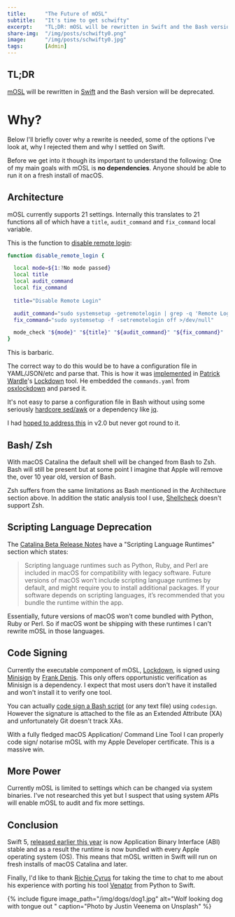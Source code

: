 ```yaml
---
title:		"The Future of mOSL"
subtitle:	"It's time to get schwifty"
excerpt:	"TL;DR: mOSL will be rewritten in Swift and the Bash version will be deprecated."
share-img:	"/img/posts/schwifty0.png"
image:		"/img/posts/schwifty0.jpg"
tags:		[Admin]
---
```


## TL;DR

[mOSL](https://github.com/0xmachos/mOSL) will be rewritten in [Swift](https://developer.apple.com/swift/) and the Bash version will be deprecated.

# Why?

Below I'll briefly cover why a rewrite is needed, some of the options I've look at, why I rejected them and why I settled on Swift. 

Before we get into it though its important to understand the following: One of my main goals with mOSL is **no dependencies**. Anyone should be able to run it on a fresh install of macOS.

## Architecture

mOSL currently supports 21 settings. Internally this translates to 21 functions all of which have a `title`, `audit_command` and `fix_command` local variable.

This is the function to [disable remote login](https://github.com/0xmachos/mOSL/blob/acb2971c0f1e36fb347c8e40545889995ab59920/Lockdown#L608-L621): 

```bash
function disable_remote_login {

  local mode=${1:?No mode passed}
  local title
  local audit_command
  local fix_command
  
  title="Disable Remote Login"

  audit_command="sudo systemsetup -getremotelogin | grep -q 'Remote Login: Off'"
  fix_command="sudo systemsetup -f -setremotelogin off >/dev/null"

  mode_check "${mode}" "${title}" "${audit_command}" "${fix_command}"
}
```

This is barbaric.

The correct way to do this would be to have a configuration file in YAML/JSON/etc and parse that. This is how it was [implemented](https://bitbucket.org/objective-see/lockdown/src/master/Lockdown/3rd-Party/SummitRoute/commands.yaml) in [Patrick Wardle](https://twitter.com/patrickwardle)'s [Lockdown](https://objective-see.com/products/lockdown.html) tool. He embedded the `commands.yaml` from [osxlockdown](https://github.com/SummitRoute/osxlockdown) and parsed it.

It's not easy to parse a configuration file in Bash without using some seriously [hardcore sed/awk](https://gist.github.com/briantjacobs/7753bf850ca5e39be409) or a dependency like [jq](https://stedolan.github.io/jq/).

I had [hoped to address this](https://github.com/0xmachos/mOSL/issues/9) in v2.0 but never got round to it.

## Bash/ Zsh

With macOS Catalina the default shell will be changed from Bash to Zsh. Bash will still be present but at some point I imagine that Apple will remove the, over 10 year old, version of Bash.

Zsh suffers from the same limitations as Bash mentioned in the Architecture section above. In addition the static analysis tool I use, [Shellcheck](https://www.shellcheck.net) doesn't support Zsh. 

## Scripting Language Deprecation

The [Catalina Beta Release Notes](https://developer.apple.com/documentation/macos_release_notes/macos_catalina_10_15_beta_8_release_notes) have a "Scripting Language Runtimes" section which states:

> Scripting language runtimes such as Python, Ruby, and Perl are included in macOS for compatibility with legacy software. Future versions of macOS won’t include scripting language runtimes by default, and might require you to install additional packages. If your software depends on scripting languages, it’s recommended that you bundle the runtime within the app. 

Essentially, future versions of macOS won't come bundled with Python, Ruby or Perl. So if macOS wont be shipping with these runtimes I can't rewrite mOSL in those languages.

## Code Signing

Currently the executable component of mOSL, [Lockdown](), is signed using [Minisign](https://jedisct1.github.io/minisign/) by [Frank Denis](https://twitter.com/jedisct1). This only offers opportunistic verification as Minisign is a dependency. I expect that most users don't have it installed and won't install it to verify one tool.

You can actually [code sign a Bash script](https://carlashley.com/2018/09/23/code-signing-scripts-for-pppc-whitelisting/) (or any text file) using `codesign`. However the signature is attached to the file as an Extended Attribute (XA) and unfortunately Git doesn't track XAs.

With a fully fledged macOS Application/ Command Line Tool I can properly code sign/ notarise mOSL with my Apple Developer certificate. This is a massive win. 

## More Power

Currently mOSL is limited to settings which can be changed via system binaries. I've not researched this yet but I suspect that using system APIs will enable mOSL to audit and fix more settings.

## Conclusion

Swift 5, [released earlier this year](https://swift.org/blog/swift-5-released/) is now Application Binary Interface (ABI) stable and as a result the runtime is now bundled with every Apple operating system (OS). This means that mOSL written in Swift will run on fresh installs of macOS Catalina and later.

Finally, I'd like to thank [Richie Cyrus](https://twitter.com/rrcyrus) for taking the time to chat to me about his experience with porting his tool [Venator](https://github.com/richiercyrus/Venator) from Python to Swift. 

{% include figure image_path="/img/dogs/dog1.jpg" alt="Wolf looking dog with tongue out " caption="Photo by Justin Veenema on Unsplash" %}

